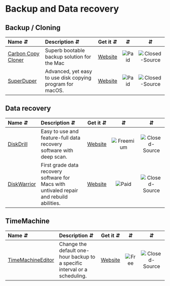 # Backup and Data recovery

## Backup / Cloning

| Name ⇵ | Description ⇵ | Get it ⇵ | ⇵ | ⇵ |
|:-------|:--------------|:--------:|:-:|:-:|
|[Carbon Copy Cloner](https://bombich.com/)| Superb bootable backup solution for the Mac|[Website](https://bombich.com/)|![Paid](/symbols/paid.svg "Paid")|![Closed-Source](/symbols/closed.svg "Closed-Source")|
|[SuperDuper](https://www.shirt-pocket.com/SuperDuper/SuperDuperDescription.html)| Advanced, yet easy to use disk copying program for macOS.|[Website](https://www.shirt-pocket.com/SuperDuper/SuperDuperDescription.html)|![Paid](/symbols/paid.svg "Paid")|![Closed-Source](/symbols/closed.svg "Closed-Source")|


## Data recovery

| Name ⇵ | Description ⇵ | Get it ⇵ | ⇵ | ⇵ |
|:-------|:--------------|:--------:|:-:|:-:|
|[DiskDrill](https://www.cleverfiles.com/)| Easy to use and feature-full data recovery software with deep scan.|[Website](https://www.cleverfiles.com/)|![Freemium](/symbols/freemium.svg "Freemium")|![Closed-Source](/symbols/closed.svg "Closed-Source")|
|[DiskWarrior](https://www.alsoft.com/)| First grade data recovery software for Macs with untivaled repair and rebuild abilities.|[Website](https://www.alsoft.com/)|![Paid](/symbols/paid.svg "Paid")|![Closed-Source](/symbols/closed.svg "Closed-Source")|

## TimeMachine

| Name ⇵ | Description ⇵ | Get it ⇵ | ⇵ | ⇵ |
|:-------|:--------------|:--------:|:-:|:-:|
|[TimeMachineEditor](https://tclementdev.com/timemachineeditor/)| Change the default one-hour backup to a specific interval or a scheduling.|[Website](https://tclementdev.com/timemachineeditor/)|![Free](/symbols/free.svg "Free")|![Closed-Source](/symbols/closed.svg "Closed-Source")|
